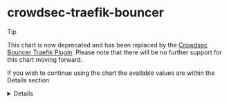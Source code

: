# crowdsec-traefik-bouncer

> [!TIP]
> This chart is now deprecated and has been replaced by the [Crowdsec Bouncer Traefik Plugin](https://plugins.traefik.io/plugins/6335346ca4caa9ddeffda116/crowdsec-bouncer-traefik-plugin). Please note that there will be no further support for this chart moving forward.

If you wish to continue using the chart the available values are within the Details section

<details>
  
![Version: 0.1.3](https://img.shields.io/badge/Version-0.1.3-informational?style=flat-square) ![Type: application](https://img.shields.io/badge/Type-application-informational?style=flat-square) ![AppVersion: 0.5.0](https://img.shields.io/badge/AppVersion-0.5.0-informational?style=flat-square)

A http service to verify request and bounce them according to decisions made by CrowdSec.

## Values

| Key | Type | Default | Description |
|-----|------|---------|-------------|
| bouncer.crowdsec_bouncer_api_key | string | `""` | bouncer api key (need to be generated from crowdsec agent) |
| bouncer.crowdsec_agent_host | string | `""` | crowdsec lapi host (ie: crowdsec-service.crowdsec.svc.cluster.local:8080) |
| bouncer.crowdsec_bouncer_gin_mode | string | `"debug"` | crowdsec_bouncer_gin_mode sets the mode of the app |
| bouncer.env | list | `[]` | environment variables |
| replicaCount | int | `1` |  |
| image.repository | string | `"fbonalair/traefik-crowdsec-bouncer"` |  |
| image.pullPolicy | string | `"IfNotPresent"` |  |
| image.tag | string | `""` |  |
| imagePullSecrets | list | `[]` |  |
| podAnnotations | object | `{}` |  |
| podSecurityContext | object | `{}` |  |
| securityContext | object | `{}` |  |
| service.type | string | `"ClusterIP"` |  |
| service.port | int | `80` |  |
| resources | object | `{}` |  |
| nodeSelector | object | `{}` |  |
| tolerations | list | `[]` |  |
| affinity | object | `{}` |  |
| priorityClassName | string | `""` |  |

</details>



